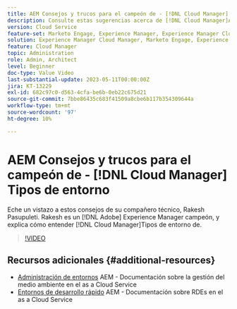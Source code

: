 ```yaml
---
title: AEM Consejos y trucos para el campeón de - [!DNL Cloud Manager] Tipos de entorno
description: Consulte estas sugerencias acerca de [!DNL Cloud Manager]AEM Los tipos de entorno de son del campeón y experto en la materia, Rakesh Pasupuleti, de la mano de la comunidad de.
version: Cloud Service
feature-set: Marketo Engage, Experience Manager, Experience Manager Cloud Manager
solution: Experience Manager Cloud Manager, Marketo Engage, Experience Manager Cloud Manager
feature: Cloud Manager
topic: Administration
role: Admin, Architect
level: Beginner
doc-type: Value Video
last-substantial-update: 2023-05-11T00:00:00Z
jira: KT-13229
exl-id: 682c97c0-d563-4cfa-be6b-0eb22c675d21
source-git-commit: 7bbe86435c683f41509a8cbe6b117b354309644a
workflow-type: tm+mt
source-wordcount: '97'
ht-degree: 10%

---
```


# AEM Consejos y trucos para el campeón de - [!DNL Cloud Manager] Tipos de entorno

Eche un vistazo a estos consejos de su compañero técnico, Rakesh Pasupuleti. Rakesh es un [!DNL Adobe] Experience Manager campeón, y explica cómo entender [!DNL Cloud Manager]Tipos de entorno de.

>[!VIDEO](https://video.tv.adobe.com/v/3419297?quality=12&learn=on)

## Recursos adicionales {#additional-resources}

* [Administración de entornos](https://experienceleague.adobe.com/docs/experience-manager-cloud-service/content/implementing/using-cloud-manager/manage-environments.html) AEM - Documentación sobre la gestión del medio ambiente en el as a Cloud Service
* [Entornos de desarrollo rápido](https://experienceleague.adobe.com/docs/experience-manager-cloud-service/content/implementing/developing/rapid-development-environments.html?lang=es) AEM - Documentación sobre RDEs en el as a Cloud Service
